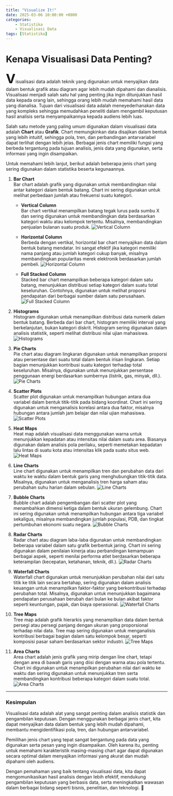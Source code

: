 ```yaml
---
title: "Visualize It!"
date: 2025-03-06 10:00:00 +0800
categories: 
    - Statistika
    - Visualisasi Data
tags: [Statistika]
---
```


# Kenapa Visualisasi Data Penting?
<span style="font-size: 40px; font-weight: bold;">V</span>isualisasi data adalah teknik yang digunakan untuk menyajikan data dalam bentuk grafik atau diagram agar lebih mudah dipahami dan dianalisis. Visualisasi menjadi salah satu hal yang penting jika ingin ditunjukkan hasil data kepada orang lain, sehingga orang lebih mudah memahami hasil data yang dianalisa. Tujuan dari visualisasi data adalah meneyederhanakan data yang kompleks sehingga memudahkan peneliti dalam mengambil keputusan hasil analisis serta menyampaikannya kepada audiens lebih luas.

Salah satu metode yang paling umum digunakan dalam visualisasi data adalah **Chart** atau **Grafik**. Chart memungkinkan data disajikan dalam bentuk yang lebih intuitif, sehingga pola, tren, dan perbandingan antarvariabel dapat terlihat dengan lebih jelas. Berbagai jenis chart memiliki fungsi yang berbeda tergantung pada tujuan analisis, jenis data yang digunakan, serta informasi yang ingin disampaikan. 

Untuk memahami lebih lanjut, berikut adalah beberapa jenis chart yang sering digunakan dalam statistika beserta kegunaannya.

1. **Bar Chart**<br>
    Bar chart adalah grafik yang digunakan untuk membandingkan nilai antar kategori dalam bentuk batang. Chart ini sering digunakan untuk melihat perbedaan jumlah atau frekuensi suatu kategori.
    * **Vertical Column**<br>
    Bar chart vertikal menampilkan batang tegak lurus pada sumbu X dan sering digunakan untuk membandingkan data berdasarkan kategori waktu atau kelompok tertentu. Misalnya, membandingkan penjualan bulanan suatu produk.
    ![Vertical Column](https://help.brilliantassessments.com/hc/article_attachments/900007038666/Bar_Chart__.png)

    * **Horizontal Column**<br>
    Berbeda dengan vertikal, horizontal bar chart menyajikan data dalam bentuk batang mendatar. Ini sangat efektif jika kategori memiliki nama panjang atau jumlah kategori cukup banyak, misalnya membandingkan popularitas merek elektronik berdasarkan jumlah pembeli.
    ![Horizontal Column](https://static.anychart.com/images/gallery/v8/vertical-charts-bar-chart.png)
    * **Full Stacked Column**<br>
    Stacked bar chart menampilkan beberapa kategori dalam satu batang, menunjukkan distribusi setiap kategori dalam suatu total keseluruhan. Contohnya, digunakan untuk melihat proporsi pendapatan dari berbagai sumber dalam satu perusahaan.
    ![Full Stacked Column](https://google.github.io/charts/flutter/example/bar_charts/stacked_horizontal_full.png)

2. **Histograms**<br>
    Histogram digunakan untuk menampilkan distribusi data numerik dalam bentuk batang. Berbeda dari bar chart, histogram memiliki interval yang berkelanjutan, bukan kategori diskrit. Histogram sering digunakan dalam analisis statistik, seperti melihat distribusi nilai ujian mahasiswa.
    ![Histograms](https://www.latestquality.com/wp-content/uploads/2021/04/what-does-a-histogram-show.jpg)

3. **Pie Charts**<br>
    Pie chart atau diagram lingkaran digunakan untuk menampilkan proporsi atau persentase dari suatu total dalam bentuk irisan lingkaran. Setiap bagian menunjukkan kontribusi suatu kategori terhadap total keseluruhan. Misalnya, digunakan untuk menunjukkan persentase penggunaan energi berdasarkan sumbernya (listrik, gas, minyak, dll.).
    ![Pie Charts](https://www.ncl.ac.uk/webtemplate/ask-assets/external/maths-resources/images/Reading_a_pie_chart_example.svg.png)

4. **Scatter Plots**<br>
    Scatter plot digunakan untuk menampilkan hubungan antara dua variabel dalam bentuk titik-titik pada bidang koordinat. Chart ini sering digunakan untuk menganalisis korelasi antara dua faktor, misalnya hubungan antara jumlah jam belajar dan nilai ujian mahasiswa.
    ![Scatter Plots](https://th.bing.com/th/id/OIP.hZ4LEiQvtywahxvnmNyTLAHaFt?rs=1&pid=ImgDetMain)

5. **Heat Maps**<br>
    Heat map adalah visualisasi data menggunakan warna untuk menunjukkan kepadatan atau intensitas nilai dalam suatu area. Biasanya digunakan dalam analisis pola perilaku, seperti memetakan kepadatan lalu lintas di suatu kota atau intensitas klik pada suatu situs web.
    ![Heat Maps](https://th.bing.com/th/id/OIP.-0O_nC38T4VlCax8oUKW0AHaFS?rs=1&pid=ImgDetMain)

6. **Line Charts**<br>
    Line chart digunakan untuk menampilkan tren dan perubahan data dari waktu ke waktu dalam bentuk garis yang menghubungkan titik-titik data. Misalnya, digunakan untuk menganalisis tren harga saham atau perubahan suhu harian dalam sebulan.
    ![Line Charts](https://images.squarespace-cdn.com/content/v1/55b6a6dce4b089e11621d3ed/1585087896250-R3GZ6OFWYQRZUJRCJU3D/produce_monthly.png)

7. **Bubble Charts**<br>
    Bubble chart adalah pengembangan dari scatter plot yang menambahkan dimensi ketiga dalam bentuk ukuran gelembung. Chart ini sering digunakan untuk menampilkan hubungan antara tiga variabel sekaligus, misalnya membandingkan jumlah populasi, PDB, dan tingkat pertumbuhan ekonomi suatu negara.
    ![Bubble Charts](https://th.bing.com/th/id/OIP.8Zth04yoxJo2dpdMYd4o-wHaEK?rs=1&pid=ImgDetMain)

8. **Radar Charts**<br>
    Radar chart atau diagram laba-laba digunakan untuk membandingkan beberapa variabel dalam satu grafik berbentuk jaring. Chart ini sering digunakan dalam penilaian kinerja atau perbandingan kemampuan berbagai aspek, seperti menilai performa atlet berdasarkan beberapa keterampilan (kecepatan, ketahanan, teknik, dll.).
    ![Radar Charts](https://th.bing.com/th/id/OIP.wpVJ6DeTX72YoS8UMmj9nwAAAA?rs=1&pid=ImgDetMain)

9. **Waterfall Charts**<br>
    Waterfall chart digunakan untuk menunjukkan perubahan nilai dari satu titik ke titik lain secara bertahap, sering digunakan dalam analisis keuangan untuk menampilkan faktor-faktor yang berkontribusi terhadap perubahan total. Misalnya, digunakan untuk menunjukkan bagaimana pendapatan perusahaan berubah dari bulan ke bulan akibat faktor seperti keuntungan, pajak, dan biaya operasional.
    ![Waterfall Charts](https://th.bing.com/th/id/OIP.TtvM8WNtYxBF_Qr_j5UFIAHaE_?rs=1&pid=ImgDetMain)

10. **Tree Maps**<br>
    Tree map adalah grafik hierarkis yang menampilkan data dalam bentuk persegi atau persegi panjang dengan ukuran yang proporsional terhadap nilai data. Tree map sering digunakan untuk menganalisis kontribusi berbagai bagian dalam satu kelompok besar, seperti komposisi pasar saham berdasarkan sektor industri.
    ![Tree Maps](https://th.bing.com/th/id/OIP.BgFdCTwbCbzthxB77cdErAAAAA?rs=1&pid=ImgDetMain)

11. **Area Charts**<br>
    Area chart adalah jenis grafik yang mirip dengan line chart, tetapi dengan area di bawah garis yang diisi dengan warna atau pola tertentu. Chart ini digunakan untuk menampilkan perubahan nilai dari waktu ke waktu dan sering digunakan untuk menunjukkan tren serta membandingkan kontribusi beberapa kategori dalam suatu total.
    ![Area Charts](https://global-uploads.webflow.com/59e16042ec229e00016d3a66/5e83e410081c4a23b70b57f8_area%20chart%20sample%201.jpeg)

---
### Kesimpulan
Visualisasi data adalah alat yang sangat penting dalam analisis statistik dan pengambilan keputusan. Dengan menggunakan berbagai jenis chart, kita dapat menyajikan data dalam bentuk yang lebih mudah dipahami, membantu mengidentifikasi pola, tren, dan hubungan antarvariabel.

Pemilihan jenis chart yang tepat sangat bergantung pada data yang digunakan serta pesan yang ingin disampaikan. Oleh karena itu, penting untuk memahami karakteristik masing-masing chart agar dapat digunakan secara optimal dalam menyajikan informasi yang akurat dan mudah dipahami oleh audiens.

Dengan pemahaman yang baik tentang visualisasi data, kita dapat mengomunikasikan hasil analisis dengan lebih efektif, mendukung pengambilan keputusan yang berbasis data, serta meningkatkan wawasan dalam berbagai bidang seperti bisnis, penelitian, dan teknologi. 🚀